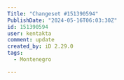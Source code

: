 ```yaml
---
Title: "Changeset #151390594"
PublishDate: "2024-05-16T06:03:30Z"
id: 151390594
user: kentakta
comment: update
created_by: iD 2.29.0
tags:
  - Montenegro

---
```

